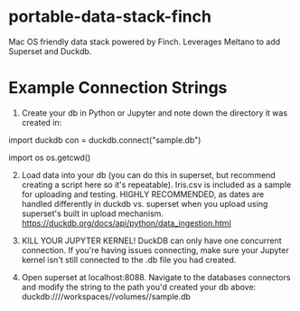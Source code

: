 # portable-data-stack-finch
Mac OS friendly data stack powered by Finch. Leverages Meltano to add Superset and Duckdb.

# Example Connection Strings
1. Create your db in Python or Jupyter and note down the directory it was created in: 

import duckdb
con = duckdb.connect("sample.db")

import os
os.getcwd()

2. Load data into your db (you can do this in superset, but recommend creating a script here so it's repeatable). Iris.csv is included as a sample for uploading and testing. HIGHLY RECOMMENDED, as dates are handled differently in duckdb vs. superset when you upload using superset's built in upload mechanism. https://duckdb.org/docs/api/python/data_ingestion.html

3. KILL YOUR JUPYTER KERNEL! DuckDB can only have one concurrent connection. If you're having issues connecting, make sure your Jupyter kernel isn't still connected to the .db file you had created.

4. Open superset at localhost:8088. Navigate to the databases connectors and modify the string to the path you'd created your db above: duckdb:////workspaces//volumes//sample.db

